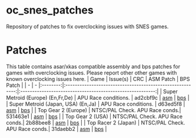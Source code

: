 # oc_snes_patches
Repository of patches to fix overclocking issues with SNES games.

# Patches
This table contains asar/xkas compatible assembly and bps patches for games with overclocking issues. Please report other other games with known overclocking issues here.
| Game                               | Issue(s)                       | CRC      | ASM Patch                                                 | BPS Patch                                                 |
| -                                  | -                              |:--------:|:---------------------------------------------------------:|:---------------------------------------------------------:|
| Super Metroid (Europe) (En,Fr,De)  | APU Race conditions.           | ad2cbf9c | [asm](Super%20Metroid%20(Europe)%20(En%2CFr%2CDe).asm)    | [bps](Super%20Metroid%20(Europe)%20(En%2CFr%2CDe).bps)    |
| Super Metroid (Japan, USA) (En,Ja) | APU Race conditions.           | d63ed5f8 | [asm](Super%20Metroid%20(Japan%2C%20USA)%20(En%2CJa).asm) | [bps](Super%20Metroid%20(Japan%2C%20USA)%20(En%2CJa).bps) |
| Top Gear 2 (Europe)                | NTSC/PAL Check. APU Race conds.| 531463e1 | [asm](Top%20Gear%202%20(Europe).asm)                      | [bps](Top%20Gear%202%20(Europe).bps)                      |
| Top Gear 2 (USA)                   | NTSC/PAL Check. APU Race conds.| 2b88bee8 | [asm](Top%20Gear%202%20(USA).asm)                         | [bps](Top%20Gear%202%20(USA).bps)                         |
| Top Racer 2 (Japan)                | NTSC/PAL Check. APU Race conds.| 31daebb2 | [asm](Top%20Racer%202%20(Japan).asm)                      | [bps](Top%20RRacer%202%20(Japan).bps)                     |

 
